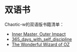 # 双语书


Chaotic-w的双语版书籍清单：

-   [Inner Master, Outer Impact](https://Chaotic-w.github.io/img/j03_inner_master_outer_impact/inner_master_outer_impact_bi_en_zh.html)
-   [365_days_with_self_discipline](https://Chaotic-w.github.io/img/e37_365_days_with_self_discipline/365_days_with_self_discipline_bi_en_zh.html)
-   [The Wonderful Wizard of OZ](https://Chaotic-w.github.io/imgj08_the_wonderful_wizard_of_oz/the_wonderful_wizard_of_oz_bi_txt_en_zh_no_pre.html)




